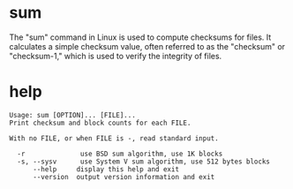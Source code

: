 # sum

The "sum" command in Linux is used to compute checksums for files. It calculates a simple checksum value, often referred to as the "checksum" or "checksum-1," which is used to verify the integrity of files.

# help 

```
Usage: sum [OPTION]... [FILE]...
Print checksum and block counts for each FILE.

With no FILE, or when FILE is -, read standard input.

  -r              use BSD sum algorithm, use 1K blocks
  -s, --sysv      use System V sum algorithm, use 512 bytes blocks
      --help     display this help and exit
      --version  output version information and exit

```

